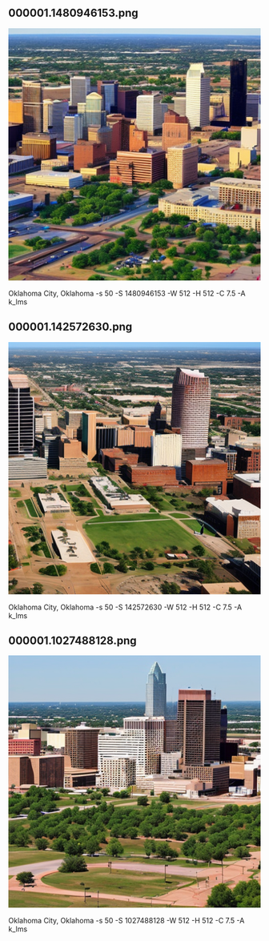 ## 000001.1480946153.png
![](000001.1480946153.png)

Oklahoma City, Oklahoma -s 50 -S 1480946153 -W 512 -H 512 -C 7.5 -A k_lms
## 000001.142572630.png
![](000001.142572630.png)

Oklahoma City, Oklahoma -s 50 -S 142572630 -W 512 -H 512 -C 7.5 -A k_lms
## 000001.1027488128.png
![](000001.1027488128.png)

Oklahoma City, Oklahoma -s 50 -S 1027488128 -W 512 -H 512 -C 7.5 -A k_lms
